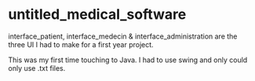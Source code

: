 # untitled_medical_software

interface_patient, interface_medecin & interface_administration are the three UI I had to make for a first year project.

This was my first time touching to Java. I had to use swing and only could only use .txt files. 
